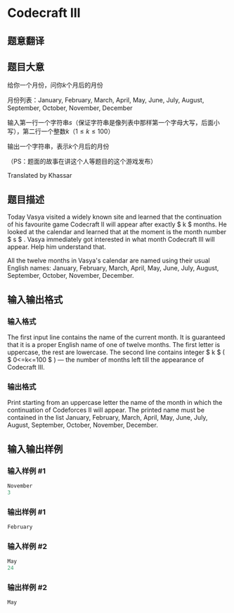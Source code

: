# Codecraft III

## 题意翻译

 ## 题目大意

给你一个月份，问你$k$个月后的月份

月份列表：January, February, March, April, May, June, July, August, September, October, November, December

输入第一行一个字符串$s$（保证字符串是像列表中那样第一个字母大写，后面小写），第二行一个整数$k$（$1\leq k\leq100$）

输出一个字符串，表示$k$个月后的月份

（PS：题面的故事在讲这个人等题目的这个游戏发布）

Translated by Khassar

## 题目描述

Today Vasya visited a widely known site and learned that the continuation of his favourite game Codecraft II will appear after exactly $ k $ months. He looked at the calendar and learned that at the moment is the month number $ s $ . Vasya immediately got interested in what month Codecraft III will appear. Help him understand that.

All the twelve months in Vasya's calendar are named using their usual English names: January, February, March, April, May, June, July, August, September, October, November, December.

## 输入输出格式

### 输入格式

The first input line contains the name of the current month. It is guaranteed that it is a proper English name of one of twelve months. The first letter is uppercase, the rest are lowercase. The second line contains integer $ k $ ( $ 0<=k<=100 $ ) — the number of months left till the appearance of Codecraft III.

### 输出格式

Print starting from an uppercase letter the name of the month in which the continuation of Codeforces II will appear. The printed name must be contained in the list January, February, March, April, May, June, July, August, September, October, November, December.

## 输入输出样例

### 输入样例 #1

```cpp
November
3

```
### 输出样例 #1

```cpp
February

```
### 输入样例 #2

```cpp
May
24

```
### 输出样例 #2

```cpp
May

```
